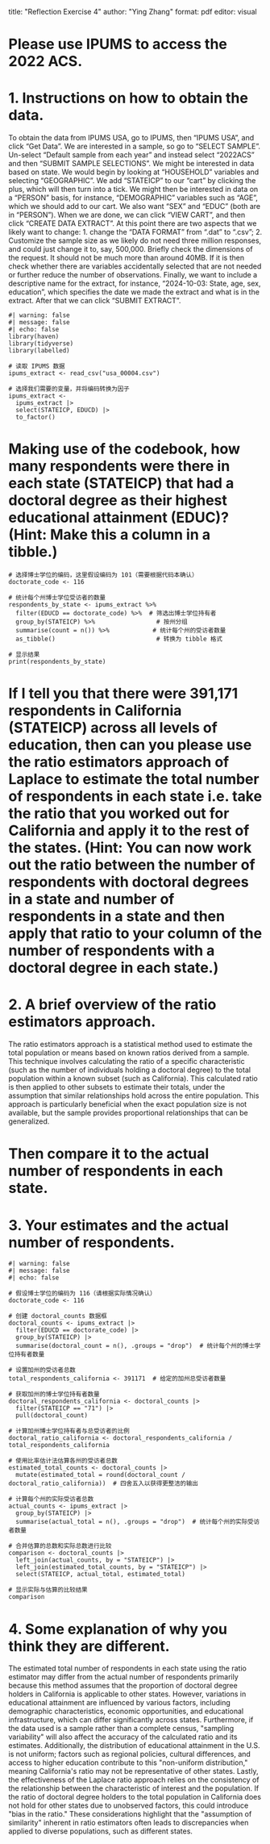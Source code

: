 title: "Reflection Exercise 4"
author: "Ying Zhang"
format: pdf
editor: visual

# Please use IPUMS to access the 2022 ACS.

# 1. Instructions on how to obtain the data.

To obtain the data from IPUMS USA, go to IPUMS, then “IPUMS USA”, and click “Get Data”. We are interested in a sample, so go to “SELECT SAMPLE”. Un-select “Default sample from each year” and instead select “2022ACS” and then “SUBMIT SAMPLE SELECTIONS”. We might be interested in data based on state. We would begin by looking at “HOUSEHOLD” variables and selecting “GEOGRAPHIC”. We add “STATEICP” to our “cart” by clicking the plus, which will then turn into a tick. We might then be interested in data on a “PERSON” basis, for instance, “DEMOGRAPHIC” variables such as “AGE”, which we should add to our cart. We also want “SEX” and “EDUC” (both are in “PERSON”). When we are done, we can click “VIEW CART”, and then click “CREATE DATA EXTRACT”. At this point there are two aspects that we likely want to change: 1. change the “DATA FORMAT” from “.dat” to “.csv”; 2. Customize the sample size as we likely do not need three million responses, and could just change it to, say, 500,000. Briefly check the dimensions of the request. It should not be much more than around 40MB. If it is then check whether there are variables accidentally selected that are not needed or further reduce the number of observations. Finally, we want to include a descriptive name for the extract, for instance, “2024-10-03: State, age, sex, education”, which specifies the date we made the extract and what is in the extract. After that we can click “SUBMIT EXTRACT”.

```{r}
#| warning: false
#| message: false
#| echo: false
library(haven)
library(tidyverse)
library(labelled)

# 读取 IPUMS 数据
ipums_extract <- read_csv("usa_00004.csv")

# 选择我们需要的变量，并将编码转换为因子
ipums_extract <- 
  ipums_extract |>
  select(STATEICP, EDUCD) |>
  to_factor()
```

# Making use of the codebook, how many respondents were there in each state (STATEICP) that had a doctoral degree as their highest educational attainment (EDUC)? (Hint: Make this a column in a tibble.)

```{r}
# 选择博士学位的编码，这里假设编码为 101（需要根据代码本确认）
doctorate_code <- 116

# 统计每个州博士学位受访者的数量
respondents_by_state <- ipums_extract %>%
  filter(EDUCD == doctorate_code) %>%  # 筛选出博士学位持有者
  group_by(STATEICP) %>%                 # 按州分组
  summarise(count = n()) %>%            # 统计每个州的受访者数量
  as_tibble()                            # 转换为 tibble 格式

# 显示结果
print(respondents_by_state)
```

# If I tell you that there were 391,171 respondents in California (STATEICP) across all levels of education, then can you please use the ratio estimators approach of Laplace to estimate the total number of respondents in each state i.e. take the ratio that you worked out for California and apply it to the rest of the states. (Hint: You can now work out the ratio between the number of respondents with doctoral degrees in a state and number of respondents in a state and then apply that ratio to your column of the number of respondents with a doctoral degree in each state.)

# 2. A brief overview of the ratio estimators approach.

The ratio estimators approach is a statistical method used to estimate the total population or means based on known ratios derived from a sample. This technique involves calculating the ratio of a specific characteristic (such as the number of individuals holding a doctoral degree) to the total population within a known subset (such as California). This calculated ratio is then applied to other subsets to estimate their totals, under the assumption that similar relationships hold across the entire population. This approach is particularly beneficial when the exact population size is not available, but the sample provides proportional relationships that can be generalized.

# Then compare it to the actual number of respondents in each state. 

# 3. Your estimates and the actual number of respondents.

```{r}
#| warning: false
#| message: false
#| echo: false

# 假设博士学位的编码为 116（请根据实际情况确认）
doctorate_code <- 116

# 创建 doctoral_counts 数据框
doctoral_counts <- ipums_extract |>
  filter(EDUCD == doctorate_code) |>
  group_by(STATEICP) |>
  summarise(doctoral_count = n(), .groups = "drop")  # 统计每个州的博士学位持有者数量

# 设置加州的受访者总数
total_respondents_california <- 391171  # 给定的加州总受访者数量

# 获取加州的博士学位持有者数量
doctoral_respondents_california <- doctoral_counts |>
  filter(STATEICP == "71") |>
  pull(doctoral_count)

# 计算加州博士学位持有者与总受访者的比例
doctoral_ratio_california <- doctoral_respondents_california / total_respondents_california

# 使用比率估计法估算各州的受访者总数
estimated_total_counts <- doctoral_counts |>
  mutate(estimated_total = round(doctoral_count / doctoral_ratio_california))  # 四舍五入以获得更整洁的输出

# 计算每个州的实际受访者总数
actual_counts <- ipums_extract |>
  group_by(STATEICP) |>
  summarise(actual_total = n(), .groups = "drop")  # 统计每个州的实际受访者数量

# 合并估算的总数和实际总数进行比较
comparison <- doctoral_counts |>
  left_join(actual_counts, by = "STATEICP") |>
  left_join(estimated_total_counts, by = "STATEICP") |>
  select(STATEICP, actual_total, estimated_total)

# 显示实际与估算的比较结果
comparison
```

# 4. Some explanation of why you think they are different.

The estimated total number of respondents in each state using the ratio estimator may differ from the actual number of respondents primarily because this method assumes that the proportion of doctoral degree holders in California is applicable to other states. However, variations in educational attainment are influenced by various factors, including demographic characteristics, economic opportunities, and educational infrastructure, which can differ significantly across states. Furthermore, if the data used is a sample rather than a complete census, "sampling variability" will also affect the accuracy of the calculated ratio and its estimates. Additionally, the distribution of educational attainment in the U.S. is not uniform; factors such as regional policies, cultural differences, and access to higher education contribute to this "non-uniform distribution," meaning California's ratio may not be representative of other states. Lastly, the effectiveness of the Laplace ratio approach relies on the consistency of the relationship between the characteristic of interest and the population. If the ratio of doctoral degree holders to the total population in California does not hold for other states due to unobserved factors, this could introduce "bias in the ratio." These considerations highlight that the "assumption of similarity" inherent in ratio estimators often leads to discrepancies when applied to diverse populations, such as different states.
